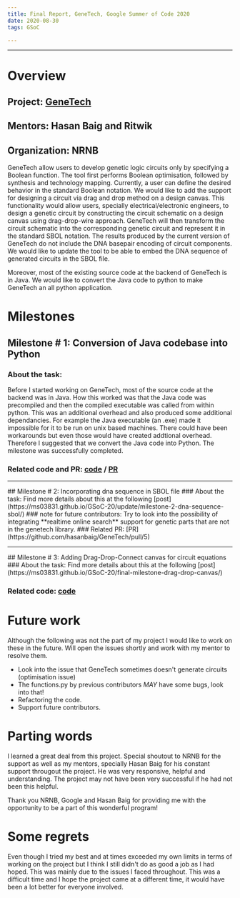 ```yaml
---
title: Final Report, GeneTech, Google Summer of Code 2020
date: 2020-08-30
tags: GSoC

---
```

<hr>

# Overview
## Project: [GeneTech](https://github.com/hasanbaig/GeneTech/)
## Mentors: Hasan Baig and Ritwik
## Organization: NRNB
GeneTech allow users to develop genetic logic circuits only by specifying a Boolean function. The tool first performs Boolean optimisation, followed by synthesis and technology mapping. Currently, a user can define the desired behavior in the standard Boolean notation. We would like to add the support for designing a circuit via drag and drop method on a design canvas. This functionality would allow users, specially electrical/electronic engineers, to design a genetic circuit by constructing the circuit schematic on a design canvas using drag-drop-wire approach. GeneTech will then transform the circuit schematic into the corresponding genetic circuit and represent it in the standard SBOL notation. The results produced by the current version of GeneTech do not include the DNA basepair encoding of circuit components. We would like to update the tool to be able to embed the DNA sequence of generated circuits in the SBOL file. 

Moreover, most of the existing source code at the backend of GeneTech is in Java. We would like to convert the Java code to python to make GeneTech an all python application. 

# Milestones 
## Milestone # 1: Conversion of Java codebase into Python
  ### About the task: 
  Before I started working on GeneTech, most of the source code at the backend was in Java. How this worked was that the Java code was precompiled and then the compiled executable was called from within python. This was an additional overhead and also produced some additional dependancies. For example the Java executable (an .exe) made it impossible for it to be run on unix based machines. There could have been workarounds but even those would have created addtional overhead. Therefore I suggested that we convert the Java code into Python. The milestone was successfully completed.
  ### Related code and PR: [code](https://github.com/hasanbaig/GeneTech/tree/master/src) / [PR](https://github.com/hasanbaig/GeneTech/pull/4)
  <hr> 
## Milestone # 2: Incorporating dna sequence in SBOL file
### About the task: 
   Find more details about this at the following [post](https://ms03831.github.io/GSoC-20/update/milestone-2-dna-sequence-sbol/)
   ### note for future contributors:
   Try to look into the possibility of integrating **realtime online search** support for genetic parts that are not in the genetech library. 
   ### Related PR: [PR](https://github.com/hasanbaig/GeneTech/pull/5)
   <hr> 
## Milestone # 3: Adding Drag-Drop-Connect canvas for circuit equations
  ### About the task: 
  Find more details about this at the following [post](https://ms03831.github.io/GSoC-20/final-milestone-drag-drop-canvas/)

  ### Related code: [code](https://github.com/hasanbaig/GeneTech/tree/circuit-builder)

# Future work

Although the following was not the part of my project I would like to work on these in the future. Will open the issues shortly and work with my mentor to resolve them.
  
  - Look into the issue that GeneTech sometimes doesn't generate circuits (optimisation issue)
  - The functions.py by previous contributors $MAY$ have some bugs, look into that!
  - Refactoring the code.
  - Support future contributors. 

  
# Parting words
I learned a great deal from this project. Special shoutout to NRNB for the support as well as my mentors, specially Hasan Baig for his constant support througout the project. He was very responsive, helpful and understanding. The project may not have been very successful if he had not been this helpful.  

Thank you NRNB, Google and Hasan Baig for providing me with the opportunity to be a part of this wonderful program! 
  
# Some regrets
Even though I tried my best and at times exceeded my own limits in terms of working on the project but I think I still didn't do as good a job as I had hoped. This was mainly due to the issues I faced throughout. This was a difficult time and I hope the project came at a different time, it would have been a lot better for everyone involved. 
